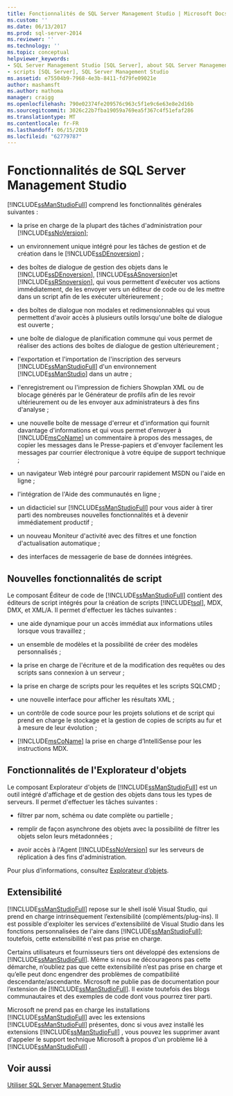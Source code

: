 ```yaml
---
title: Fonctionnalités de SQL Server Management Studio | Microsoft Docs
ms.custom: ''
ms.date: 06/13/2017
ms.prod: sql-server-2014
ms.reviewer: ''
ms.technology: ''
ms.topic: conceptual
helpviewer_keywords:
- SQL Server Management Studio [SQL Server], about SQL Server Management Studio
- scripts [SQL Server], SQL Server Management Studio
ms.assetid: e75504b9-7968-4e3b-8411-fd79fe09021e
author: mashamsft
ms.author: mathoma
manager: craigg
ms.openlocfilehash: 790e02374fe209576c963c5f1e9c6e63e8e2d16b
ms.sourcegitcommit: 3026c22b7fba19059a769ea5f367c4f51efaf286
ms.translationtype: MT
ms.contentlocale: fr-FR
ms.lasthandoff: 06/15/2019
ms.locfileid: "62779787"
---
```

# <a name="features-in-sql-server-management-studio"></a>Fonctionnalités de SQL Server Management Studio
  [!INCLUDE[ssManStudioFull](../includes/ssmanstudiofull-md.md)] comprend les fonctionnalités générales suivantes :  
  
-   la prise en charge de la plupart des tâches d'administration pour [!INCLUDE[ssNoVersion](../includes/ssnoversion-md.md)];  
  
-   un environnement unique intégré pour les tâches de gestion et de création dans le [!INCLUDE[ssDEnoversion](../includes/ssdenoversion-md.md)] ;  
  
-   des boîtes de dialogue de gestion des objets dans le [!INCLUDE[ssDEnoversion](../includes/ssdenoversion-md.md)], [!INCLUDE[ssASnoversion](../includes/ssasnoversion-md.md)]et [!INCLUDE[ssRSnoversion](../includes/ssrsnoversion-md.md)], qui vous permettent d'exécuter vos actions immédiatement, de les envoyer vers un éditeur de code ou de les mettre dans un script afin de les exécuter ultérieurement ;  
  
-   des boîtes de dialogue non modales et redimensionnables qui vous permettent d'avoir accès à plusieurs outils lorsqu'une boîte de dialogue est ouverte ;  
  
-   une boîte de dialogue de planification commune qui vous permet de réaliser des actions des boîtes de dialogue de gestion ultérieurement ;  
  
-   l'exportation et l'importation de l'inscription des serveurs [!INCLUDE[ssManStudioFull](../includes/ssmanstudiofull-md.md)] d'un environnement [!INCLUDE[ssManStudio](../includes/ssmanstudio-md.md)] dans un autre ;  
  
-   l'enregistrement ou l'impression de fichiers Showplan XML ou de blocage générés par le Générateur de profils afin de les revoir ultérieurement ou de les envoyer aux administrateurs à des fins d'analyse ;  
  
-   une nouvelle boîte de message d'erreur et d'information qui fournit davantage d'informations et qui vous permet d'envoyer à [!INCLUDE[msCoName](../includes/msconame-md.md)] un commentaire à propos des messages, de copier les messages dans le Presse-papiers et d'envoyer facilement les messages par courrier électronique à votre équipe de support technique ;  
  
-   un navigateur Web intégré pour parcourir rapidement MSDN ou l'aide en ligne ;  
  
-   l'intégration de l'Aide des communautés en ligne ;  
  
-   un didacticiel sur [!INCLUDE[ssManStudioFull](../includes/ssmanstudiofull-md.md)] pour vous aider à tirer parti des nombreuses nouvelles fonctionnalités et à devenir immédiatement productif ;  
  
-   un nouveau Moniteur d'activité avec des filtres et une fonction d'actualisation automatique ;  
  
-   des interfaces de messagerie de base de données intégrées.  
  
## <a name="new-scripting-capabilities"></a>Nouvelles fonctionnalités de script  
 Le composant Éditeur de code de [!INCLUDE[ssManStudioFull](../includes/ssmanstudiofull-md.md)] contient des éditeurs de script intégrés pour la création de scripts [!INCLUDE[tsql](../includes/tsql-md.md)], MDX, DMX, et XML/A. Il permet d'effectuer les tâches suivantes :  
  
-   une aide dynamique pour un accès immédiat aux informations utiles lorsque vous travaillez ;  
  
-   un ensemble de modèles et la possibilité de créer des modèles personnalisés ;  
  
-   la prise en charge de l'écriture et de la modification des requêtes ou des scripts sans connexion à un serveur ;  
  
-   la prise en charge de scripts pour les requêtes et les scripts SQLCMD ;  
  
-   une nouvelle interface pour afficher les résultats XML ;  
  
-   un contrôle de code source pour les projets solutions et de script qui prend en charge le stockage et la gestion de copies de scripts au fur et à mesure de leur évolution ;  
  
-   [!INCLUDE[msCoName](../includes/msconame-md.md)] la prise en charge d’IntelliSense pour les instructions MDX.  
  
## <a name="object-explorer-features"></a>Fonctionnalités de l'Explorateur d'objets  
 Le composant Explorateur d'objets de [!INCLUDE[ssManStudioFull](../includes/ssmanstudiofull-md.md)] est un outil intégré d'affichage et de gestion des objets dans tous les types de serveurs. Il permet d'effectuer les tâches suivantes :  
  
-   filtrer par nom, schéma ou date complète ou partielle ;  
  
-   remplir de façon asynchrone des objets avec la possibilité de filtrer les objets selon leurs métadonnées ;  
  
-   avoir accès à l'Agent [!INCLUDE[ssNoVersion](../includes/ssnoversion-md.md)] sur les serveurs de réplication à des fins d'administration.  
  
 Pour plus d’informations, consultez [Explorateur d’objets](../ssms/object/object-explorer.md).  
  
## <a name="extensibility"></a>Extensibilité  
 [!INCLUDE[ssManStudioFull](../includes/ssmanstudiofull-md.md)] repose sur le shell isolé Visual Studio, qui prend en charge intrinsèquement l’extensibilité (compléments/plug-ins). Il est possible d'exploiter les services d'extensibilité de Visual Studio dans les fonctions personnalisées de l'aire dans [!INCLUDE[ssManStudioFull](../includes/ssmanstudiofull-md.md)]; toutefois, cette extensibilité n'est pas prise en charge.  
  
 Certains utilisateurs et fournisseurs tiers ont développé des extensions de [!INCLUDE[ssManStudioFull](../includes/ssmanstudiofull-md.md)]. Même si nous ne décourageons pas cette démarche, n’oubliez pas que cette extensibilité n’est pas prise en charge et qu’elle peut donc engendrer des problèmes de compatibilité descendante/ascendante. Microsoft ne publie pas de documentation pour l’extension de [!INCLUDE[ssManStudioFull](../includes/ssmanstudiofull-md.md)]. Il existe toutefois des blogs communautaires et des exemples de code dont vous pourrez tirer parti.  
  
 Microsoft ne prend pas en charge les installations [!INCLUDE[ssManStudioFull](../includes/ssmanstudiofull-md.md)] avec les extensions [!INCLUDE[ssManStudioFull](../includes/ssmanstudiofull-md.md)] présentes, donc si vous avez installé les extensions [!INCLUDE[ssManStudioFull](../includes/ssmanstudiofull-md.md)] , vous pouvez les supprimer avant d'appeler le support technique Microsoft à propos d'un problème lié à [!INCLUDE[ssManStudioFull](../includes/ssmanstudiofull-md.md)] .  
  
## <a name="see-also"></a>Voir aussi  
 [Utiliser SQL Server Management Studio](../database-engine/use-sql-server-management-studio.md)  
  
  
